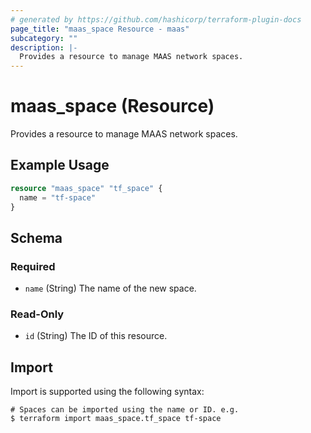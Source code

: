 ```yaml
---
# generated by https://github.com/hashicorp/terraform-plugin-docs
page_title: "maas_space Resource - maas"
subcategory: ""
description: |-
  Provides a resource to manage MAAS network spaces.
---
```


# maas_space (Resource)

Provides a resource to manage MAAS network spaces.

## Example Usage

```terraform
resource "maas_space" "tf_space" {
  name = "tf-space"
}
```

<!-- schema generated by tfplugindocs -->
## Schema

### Required

- `name` (String) The name of the new space.

### Read-Only

- `id` (String) The ID of this resource.

## Import

Import is supported using the following syntax:

```shell
# Spaces can be imported using the name or ID. e.g.
$ terraform import maas_space.tf_space tf-space
```
